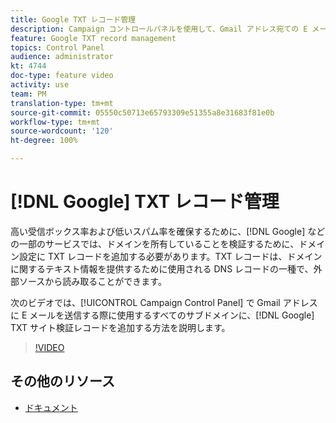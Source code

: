 ```yaml
---
title: Google TXT レコード管理
description: Campaign コントロールパネルを使用して、Gmail アドレス宛ての E メール送信に使用するすべてのサブドメインに Google TXT サイト検証レコードを追加できます。
feature: Google TXT record management
topics: Control Panel
audience: administrator
kt: 4744
doc-type: feature video
activity: use
team: PM
translation-type: tm+mt
source-git-commit: 05550c50713e65793309e51355a8e31683f81e0b
workflow-type: tm+mt
source-wordcount: '120'
ht-degree: 100%

---
```



# [!DNL Google] TXT レコード管理

高い受信ボックス率および低いスパム率を確保するために、[!DNL Google] などの一部のサービスでは、ドメインを所有していることを検証するために、ドメイン設定に TXT レコードを追加する必要があります。TXT レコードは、ドメインに関するテキスト情報を提供するために使用される DNS レコードの一種で、外部ソースから読み取ることができます。

次のビデオでは、[!UICONTROL Campaign Control Panel] で Gmail アドレスに E メールを送信する際に使用するすべてのサブドメインに、[!DNL Google] TXT サイト検証レコードを追加する方法を説明します。

>[!VIDEO](https://video.tv.adobe.com/v/32369?quality=12)

## その他のリソース

* [ドキュメント](https://docs.adobe.com/content/help/ja-JP/control-panel/using/subdomains-and-certificates/managing-txt-records.html)
